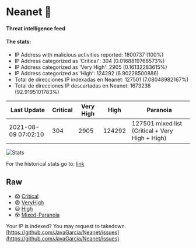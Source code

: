 # Neanet :hocho:
#### Threat intelligence feed
#### The stats:

- IP Address with malicious activities reported: 1800737 (100%)
- IP Address categorized as 'Critical':  304 (0.0168819766573%)
- IP Address categorized as 'Very High':  2905 (0.16132283615%)
- IP Address categorized as 'High':  124292 (6.90228500886)
- Total de direcciones IP indexadas en Neanet:  127501 (7.08048982167%)
- Total de direcciones IP descartadas en Neanet:  1673236 (92.9195101783%)

| Last Update | Critical | Very High | High | Paranoia |
| --- | --- | --- | --- | --- |
| 2021-08-09 07:02:10 | 304 | 2905 | 124292 | 127501 mixed list (Critical + Very High + High)|

![Stats](https://docs.google.com/spreadsheets/d/e/2PACX-1vSnaNMIXVabIpDJjufMlzH7poXnshF3mgd8Is1g9ytUEzVsP5my4Trn8f-xkoLLQ38xpL3HtmUexLo6/pubchart?oid=501124687&format=image)

For the historical stats go to: [link](/stats.csv)
## Raw
- :scream: [Critical](https://raw.githubusercontent.com/JavaGarcia/Neanet/master/blacklists/neanet_critical.txt)
- :fearful: [VeryHigh](https://raw.githubusercontent.com/JavaGarcia/Neanet/master/blacklists/neanet_veryHigh.txtt)
- :frowning: [High](https://raw.githubusercontent.com/JavaGarcia/Neanet/master/blacklists/neanet_high.txt)
- :dizzy_face: [Mixed-Paranoia](https://raw.githubusercontent.com/JavaGarcia/Neanet/master/blacklists/neanet_all.txt)


Your IP is indexed? You may request to takedown. [https://github.com/JavaGarcia/Neanet/issues](https://github.com/JavaGarcia/Neanet/issues)








































































































































































































































































































































































































































































































































































































































































































































































































































































































































































































































































































































































































































































































































































































































































































































































































































































































































































































































































































































































































































































































































































































































































































































































































































































































































































































































































































































































































































































































































































































































































































































































































































































































































































































































































































































































































































































































































































































































































































































































































































































































































































































































































































































































































































































































































































































































































































































































































































































































































































































































































































































































































































































































































































































































































































































































































































































































































































































































































































































































































































































































































































































































































































































































































































































































































































































































































































































































































































































































































































































































































































































































































































































































































































































































































































































































































































































































































































































































































































































































































































































































































































































































































